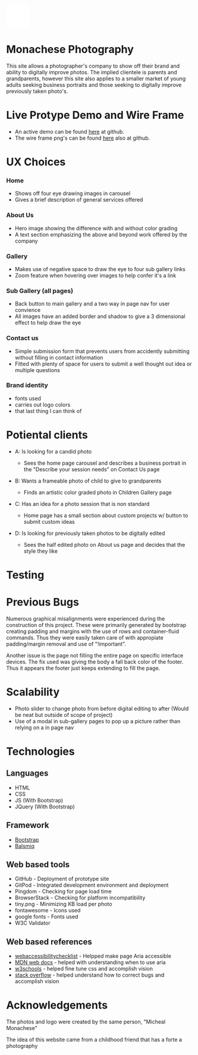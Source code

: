 ![Monachese Photography](assets/images/logo.png "Monachese Photography")

# Monachese Photography

This site allows a photographer's company to show off their brand and ability to digitally improve photos. The implied clientele is parents and grandparents, however this site
also applies to a smaller market of young adults seeking business portraits and those seeking to digitally improve previously taken photo's.

# Live Protype Demo and Wire Frame

+ An active demo can be found [here](https://richardaeld.github.io/MonaMemorabilia/ "Web Page") at github. 
+ The wire frame png's can be found [here](https://github.com/Richardaeld/MonaMemorabilia/tree/master/assets/wireframe "Wire Frame") also at github.

# UX Choices

### Home

+ Shows off four eye drawing images in carousel
+ Gives a brief description of general services offered

### About Us

+ Hero image showing the difference with and without color grading
+ A text section emphasizing the above and beyond work offered by the company 

### Gallery

+ Makes use of negative space to draw the eye to four sub gallery links
+ Zoom feature when hovering over images to help confer it's a link

### Sub Gallery (all pages)

+ Back button to main gallery and a two way in page nav for user convience
+ All images have an added border and shadow to give a 3 dimensional effect to help draw the eye

### Contact us

+ Simple submission form that prevents users from accidently submitting without filling in contact information
+ Fitted with plenty of space for users to submit a well thought out idea or multiple questions

### Brand identity

+ fonts used
+ carries out logo colors
+ that last thing I can think of

# Potiental clients

+ A: Is looking for a candid photo
    + Sees the home page carousel and describes a business portrait in the "Describe your session needs" on Contact Us page

+ B: Wants a frameable photo of child to give to grandparents  
    + Finds an artistic color graded photo in Children Gallery page 

+ C: Has an idea for a photo session that is non standard
    + Home page has a small section about custom projects w/ button to submit custom ideas

+ D: Is looking for previously taken photos to be digitally edited
    + Sees the half edited photo on About us page and decides that the style they like

# Testing

# Previous Bugs

Numerous graphical misalignments were experienced during the construction of this project.  These were primarily generated by bootstrap creating padding and margins with 
the use of rows and container-fluid commands. Thus they were easily taken care of with appropiate padding/margin removal and use of "!important".  

Another issue is the page not filling the entire page on specific interface devices. The fix used was giving the body a fall back color of the footer. Thus it appears the
footer just keeps extending to fill the page. 

# Scalability 

+ Photo slider to change photo from before digital editing to after (Would be neat but outside of scope of project)
+ Use of a modal in sub-gallery pages to pop up a picture rather than relying on a in page nav 

# Technologies

## Languages 
+ HTML
+ CSS
+ JS (With Bootstrap)
+ JQuery (With Bootstrap)

## Framework
+ [Bootstrap](https://getbootstrap.com/) 
+ [Balsmiq](https://balsamiq.com/)

## Web based tools

+ GitHub - Deployment of prototype site
+ GitPod - Integrated development environment and deployment
+ Pingdom - Checking for page load time
+ BrowserStack - Checking for platform incompatibility
+ tiny.png - Minimizing KB load per photo
+ fontawesome - Icons used
+ google fonts - Fonts used 
+ W3C Validator 

## Web based references

+ [webaccessibilitychecklist](http://webaccessibilitychecklist.com/) - Helpped make page Aria accessible
+ [MDN web docs](https://developer.mozilla.org/en-US/docs/Learn/Accessibility/What_is_accessibility) -  helped with understanding when to use aria
+ [w3schools](https://www.w3schools.com/) - helped fine tune css and accomplish vision
+ [stack overflow](https://stackoverflow.com/) - helped understand how to correct bugs and accomplish vision


# Acknowledgements 

The photos and logo were created by the same person, "Micheal Monachese" 

The idea of this website came from a childhood friend that has a forte a photography







